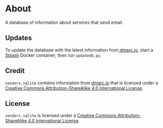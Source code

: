 # About

A database of information about services that send email.

## Updates

To update the database with the latest information from[ dmarc.io][dmarc.io], start a
[Splash][splash] Docker container, then run `updatedb.py`.

## Credit

`senders.sqlite` contains information from [dmarc.io][dmarc.io] that is licensed under a 
[Creative Commons Attribution-ShareAlike 4.0 International License][cc].

## License

`senders.sqlite` is licensed under a 
[Creative Commons Attribution-ShareAlike 4.0 International License][cc].

[dmarc.io]: https://dmarc.io/
[splash]: https://splash.readthedocs.io/en/stable/
[cc]: https://creativecommons.org/licenses/by-sa/4.0/